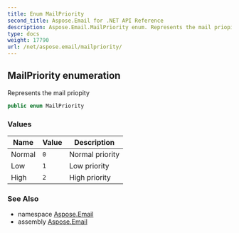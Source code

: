 ```yaml
---
title: Enum MailPriority
second_title: Aspose.Email for .NET API Reference
description: Aspose.Email.MailPriority enum. Represents the mail priopity
type: docs
weight: 17790
url: /net/aspose.email/mailpriority/
---
```

## MailPriority enumeration

Represents the mail priopity

```csharp
public enum MailPriority
```

### Values

| Name | Value | Description |
| --- | --- | --- |
| Normal | `0` | Normal priority |
| Low | `1` | Low priority |
| High | `2` | High priority |

### See Also

* namespace [Aspose.Email](../../aspose.email/)
* assembly [Aspose.Email](../../)


